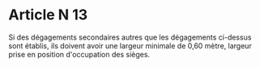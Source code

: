 # Article N 13

Si des dégagements secondaires autres que les dégagements ci-dessus sont établis, ils doivent avoir une largeur minimale de 0,60 mètre, largeur prise en position d'occupation des sièges.
